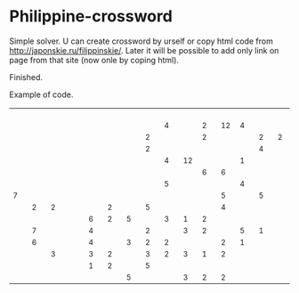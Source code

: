 # Philippine-crossword
Simple solver. U can create crossword by urself or copy html code from http://japonskie.ru/filippinskie/. Later it will be possible to add only link on page from that site (now onle by coping html).

Finished.


Example of code.
<table id="filip_tbl" oncontextmenu="return false;"><tbody><tr><td id="i0-0" class="" style="min-width: 21px; width: 21px; height: 21px; font-size: 13px;"></td><td id="i1-0" class="" style="min-width: 21px; width: 21px; height: 21px; font-size: 13px;"></td><td id="i2-0" class="" style="min-width: 21px; width: 21px; height: 21px; font-size: 13px;"></td><td id="i3-0" class="" style="min-width: 21px; width: 21px; height: 21px; font-size: 13px;"></td><td id="i4-0" class="" style="min-width: 21px; width: 21px; height: 21px; font-size: 13px;"></td><td id="i5-0" class="" style="min-width: 21px; width: 21px; height: 21px; font-size: 13px;"></td><td id="i6-0" class="" style="min-width: 21px; width: 21px; height: 21px; font-size: 13px;"></td><td id="i7-0" class="" style="min-width: 21px; width: 21px; height: 21px; font-size: 13px;"></td><td id="i8-0" class="" style="min-width: 21px; width: 21px; height: 21px; font-size: 13px;"></td><td id="i9-0" class="" style="min-width: 21px; width: 21px; height: 21px; font-size: 13px;"></td><td id="i10-0" class="" style="min-width: 21px; width: 21px; height: 21px; font-size: 13px;"></td><td id="i11-0" class="" style="min-width: 21px; width: 21px; height: 21px; font-size: 13px;"></td><td id="i12-0" class="" style="min-width: 21px; width: 21px; height: 21px; font-size: 13px;"></td><td id="i13-0" class="" style="min-width: 21px; width: 21px; height: 21px; font-size: 13px;"></td><td id="i14-0" class="" style="min-width: 21px; width: 21px; height: 21px; font-size: 13px;"></td></tr><tr><td id="i0-1" class="" style="min-width: 21px; width: 21px; height: 21px; font-size: 13px;"></td><td id="i1-1" class="" style="min-width: 21px; width: 21px; height: 21px; font-size: 13px;"></td><td id="i2-1" class="" style="min-width: 21px; width: 21px; height: 21px; font-size: 13px;"></td><td id="i3-1" class="" style="min-width: 21px; width: 21px; height: 21px; font-size: 13px;"></td><td id="i4-1" class="" style="min-width: 21px; width: 21px; height: 21px; font-size: 13px;"></td><td id="i5-1" class="" style="min-width: 21px; width: 21px; height: 21px; font-size: 13px;"></td><td id="i6-1" class="" style="min-width: 21px; width: 21px; height: 21px; font-size: 13px;"></td><td id="i7-1" class="" style="min-width: 21px; width: 21px; height: 21px; font-size: 13px;"></td><td id="i8-1" class="FKN_1" style="min-width: 21px; width: 21px; height: 21px; font-size: 13px;">4</td><td id="i9-1" class="" style="min-width: 21px; width: 21px; height: 21px; font-size: 13px;"></td><td id="i10-1" class="FKN_1" style="min-width: 21px; width: 21px; height: 21px; font-size: 13px;">2</td><td id="i11-1" class="FKN_1" style="min-width: 21px; width: 21px; height: 21px; font-size: 13px;">12</td><td id="i12-1" class="FKN_1" style="min-width: 21px; width: 21px; height: 21px; font-size: 13px;">4</td><td id="i13-1" class="" style="min-width: 21px; width: 21px; height: 21px; font-size: 13px;"></td><td id="i14-1" class="" style="min-width: 21px; width: 21px; height: 21px; font-size: 13px;"></td></tr><tr><td id="i0-2" class="" style="min-width: 21px; width: 21px; height: 21px; font-size: 13px;"></td><td id="i1-2" class="" style="min-width: 21px; width: 21px; height: 21px; font-size: 13px;"></td><td id="i2-2" class="" style="min-width: 21px; width: 21px; height: 21px; font-size: 13px;"></td><td id="i3-2" class="" style="min-width: 21px; width: 21px; height: 21px; font-size: 13px;"></td><td id="i4-2" class="" style="min-width: 21px; width: 21px; height: 21px; font-size: 13px;"></td><td id="i5-2" class="" style="min-width: 21px; width: 21px; height: 21px; font-size: 13px;"></td><td id="i6-2" class="" style="min-width: 21px; width: 21px; height: 21px; font-size: 13px;"></td><td id="i7-2" class="FKN_1" style="min-width: 21px; width: 21px; height: 21px; font-size: 13px;">2</td><td id="i8-2" class="" style="min-width: 21px; width: 21px; height: 21px; font-size: 13px;"></td><td id="i9-2" class="" style="min-width: 21px; width: 21px; height: 21px; font-size: 13px;"></td><td id="i10-2" class="FKN_1" style="min-width: 21px; width: 21px; height: 21px; font-size: 13px;">2</td><td id="i11-2" class="" style="min-width: 21px; width: 21px; height: 21px; font-size: 13px;"></td><td id="i12-2" class="" style="min-width: 21px; width: 21px; height: 21px; font-size: 13px;"></td><td id="i13-2" class="FKN_1" style="min-width: 21px; width: 21px; height: 21px; font-size: 13px;">2</td><td id="i14-2" class="FKN_1" style="min-width: 21px; width: 21px; height: 21px; font-size: 13px;">2</td></tr><tr><td id="i0-3" class="" style="min-width: 21px; width: 21px; height: 21px; font-size: 13px;"></td><td id="i1-3" class="" style="min-width: 21px; width: 21px; height: 21px; font-size: 13px;"></td><td id="i2-3" class="" style="min-width: 21px; width: 21px; height: 21px; font-size: 13px;"></td><td id="i3-3" class="" style="min-width: 21px; width: 21px; height: 21px; font-size: 13px;"></td><td id="i4-3" class="" style="min-width: 21px; width: 21px; height: 21px; font-size: 13px;"></td><td id="i5-3" class="" style="min-width: 21px; width: 21px; height: 21px; font-size: 13px;"></td><td id="i6-3" class="" style="min-width: 21px; width: 21px; height: 21px; font-size: 13px;"></td><td id="i7-3" class="FKN_1" style="min-width: 21px; width: 21px; height: 21px; font-size: 13px;">2</td><td id="i8-3" class="" style="min-width: 21px; width: 21px; height: 21px; font-size: 13px;"></td><td id="i9-3" class="" style="min-width: 21px; width: 21px; height: 21px; font-size: 13px;"></td><td id="i10-3" class="" style="min-width: 21px; width: 21px; height: 21px; font-size: 13px;"></td><td id="i11-3" class="" style="min-width: 21px; width: 21px; height: 21px; font-size: 13px;"></td><td id="i12-3" class="" style="min-width: 21px; width: 21px; height: 21px; font-size: 13px;"></td><td id="i13-3" class="FKN_1" style="min-width: 21px; width: 21px; height: 21px; font-size: 13px;">4</td><td id="i14-3" class="" style="min-width: 21px; width: 21px; height: 21px; font-size: 13px;"></td></tr><tr><td id="i0-4" class="" style="min-width: 21px; width: 21px; height: 21px; font-size: 13px;"></td><td id="i1-4" class="" style="min-width: 21px; width: 21px; height: 21px; font-size: 13px;"></td><td id="i2-4" class="" style="min-width: 21px; width: 21px; height: 21px; font-size: 13px;"></td><td id="i3-4" class="" style="min-width: 21px; width: 21px; height: 21px; font-size: 13px;"></td><td id="i4-4" class="" style="min-width: 21px; width: 21px; height: 21px; font-size: 13px;"></td><td id="i5-4" class="" style="min-width: 21px; width: 21px; height: 21px; font-size: 13px;"></td><td id="i6-4" class="" style="min-width: 21px; width: 21px; height: 21px; font-size: 13px;"></td><td id="i7-4" class="" style="min-width: 21px; width: 21px; height: 21px; font-size: 13px;"></td><td id="i8-4" class="FKN_1" style="min-width: 21px; width: 21px; height: 21px; font-size: 13px;">4</td><td id="i9-4" class="FKN_1" style="min-width: 21px; width: 21px; height: 21px; font-size: 13px;">12</td><td id="i10-4" class="" style="min-width: 21px; width: 21px; height: 21px; font-size: 13px;"></td><td id="i11-4" class="" style="min-width: 21px; width: 21px; height: 21px; font-size: 13px;"></td><td id="i12-4" class="FKN_1 FKL_1" style="min-width: 21px; width: 21px; height: 21px; font-size: 13px;">1</td><td id="i13-4" class="" style="min-width: 21px; width: 21px; height: 21px; font-size: 13px;"></td><td id="i14-4" class="" style="min-width: 21px; width: 21px; height: 21px; font-size: 13px;"></td></tr><tr><td id="i0-5" class="" style="min-width: 21px; width: 21px; height: 21px; font-size: 13px;"></td><td id="i1-5" class="" style="min-width: 21px; width: 21px; height: 21px; font-size: 13px;"></td><td id="i2-5" class="" style="min-width: 21px; width: 21px; height: 21px; font-size: 13px;"></td><td id="i3-5" class="" style="min-width: 21px; width: 21px; height: 21px; font-size: 13px;"></td><td id="i4-5" class="" style="min-width: 21px; width: 21px; height: 21px; font-size: 13px;"></td><td id="i5-5" class="" style="min-width: 21px; width: 21px; height: 21px; font-size: 13px;"></td><td id="i6-5" class="" style="min-width: 21px; width: 21px; height: 21px; font-size: 13px;"></td><td id="i7-5" class="" style="min-width: 21px; width: 21px; height: 21px; font-size: 13px;"></td><td id="i8-5" class="" style="min-width: 21px; width: 21px; height: 21px; font-size: 13px;"></td><td id="i9-5" class="" style="min-width: 21px; width: 21px; height: 21px; font-size: 13px;"></td><td id="i10-5" class="FKN_1" style="min-width: 21px; width: 21px; height: 21px; font-size: 13px;">6</td><td id="i11-5" class="FKN_1" style="min-width: 21px; width: 21px; height: 21px; font-size: 13px;">6</td><td id="i12-5" class="" style="min-width: 21px; width: 21px; height: 21px; font-size: 13px;"></td><td id="i13-5" class="" style="min-width: 21px; width: 21px; height: 21px; font-size: 13px;"></td><td id="i14-5" class="" style="min-width: 21px; width: 21px; height: 21px; font-size: 13px;"></td></tr><tr><td id="i0-6" class="" style="min-width: 21px; width: 21px; height: 21px; font-size: 13px;"></td><td id="i1-6" class="" style="min-width: 21px; width: 21px; height: 21px; font-size: 13px;"></td><td id="i2-6" class="" style="min-width: 21px; width: 21px; height: 21px; font-size: 13px;"></td><td id="i3-6" class="" style="min-width: 21px; width: 21px; height: 21px; font-size: 13px;"></td><td id="i4-6" class="" style="min-width: 21px; width: 21px; height: 21px; font-size: 13px;"></td><td id="i5-6" class="" style="min-width: 21px; width: 21px; height: 21px; font-size: 13px;"></td><td id="i6-6" class="" style="min-width: 21px; width: 21px; height: 21px; font-size: 13px;"></td><td id="i7-6" class="" style="min-width: 21px; width: 21px; height: 21px; font-size: 13px;"></td><td id="i8-6" class="FKN_1" style="min-width: 21px; width: 21px; height: 21px; font-size: 13px;">5</td><td id="i9-6" class="" style="min-width: 21px; width: 21px; height: 21px; font-size: 13px;"></td><td id="i10-6" class="" style="min-width: 21px; width: 21px; height: 21px; font-size: 13px;"></td><td id="i11-6" class="" style="min-width: 21px; width: 21px; height: 21px; font-size: 13px;"></td><td id="i12-6" class="FKN_1" style="min-width: 21px; width: 21px; height: 21px; font-size: 13px;">4</td><td id="i13-6" class="" style="min-width: 21px; width: 21px; height: 21px; font-size: 13px;"></td><td id="i14-6" class="" style="min-width: 21px; width: 21px; height: 21px; font-size: 13px;"></td></tr><tr><td id="i0-7" class="FKN_1" style="min-width: 21px; width: 21px; height: 21px; font-size: 13px;">7</td><td id="i1-7" class="" style="min-width: 21px; width: 21px; height: 21px; font-size: 13px;"></td><td id="i2-7" class="" style="min-width: 21px; width: 21px; height: 21px; font-size: 13px;"></td><td id="i3-7" class="" style="min-width: 21px; width: 21px; height: 21px; font-size: 13px;"></td><td id="i4-7" class="" style="min-width: 21px; width: 21px; height: 21px; font-size: 13px;"></td><td id="i5-7" class="" style="min-width: 21px; width: 21px; height: 21px; font-size: 13px;"></td><td id="i6-7" class="" style="min-width: 21px; width: 21px; height: 21px; font-size: 13px;"></td><td id="i7-7" class="" style="min-width: 21px; width: 21px; height: 21px; font-size: 13px;"></td><td id="i8-7" class="" style="min-width: 21px; width: 21px; height: 21px; font-size: 13px;"></td><td id="i9-7" class="" style="min-width: 21px; width: 21px; height: 21px; font-size: 13px;"></td><td id="i10-7" class="" style="min-width: 21px; width: 21px; height: 21px; font-size: 13px;"></td><td id="i11-7" class="FKN_1" style="min-width: 21px; width: 21px; height: 21px; font-size: 13px;">5</td><td id="i12-7" class="" style="min-width: 21px; width: 21px; height: 21px; font-size: 13px;"></td><td id="i13-7" class="FKN_1" style="min-width: 21px; width: 21px; height: 21px; font-size: 13px;">5</td><td id="i14-7" class="" style="min-width: 21px; width: 21px; height: 21px; font-size: 13px;"></td></tr><tr><td id="i0-8" class="" style="min-width: 21px; width: 21px; height: 21px; font-size: 13px;"></td><td id="i1-8" class="FKN_1" style="min-width: 21px; width: 21px; height: 21px; font-size: 13px;">2</td><td id="i2-8" class="FKN_1" style="min-width: 21px; width: 21px; height: 21px; font-size: 13px;">2</td><td id="i3-8" class="" style="min-width: 21px; width: 21px; height: 21px; font-size: 13px;"></td><td id="i4-8" class="" style="min-width: 21px; width: 21px; height: 21px; font-size: 13px;"></td><td id="i5-8" class="FKN_1" style="min-width: 21px; width: 21px; height: 21px; font-size: 13px;">2</td><td id="i6-8" class="" style="min-width: 21px; width: 21px; height: 21px; font-size: 13px;"></td><td id="i7-8" class="FKN_1" style="min-width: 21px; width: 21px; height: 21px; font-size: 13px;">5</td><td id="i8-8" class="" style="min-width: 21px; width: 21px; height: 21px; font-size: 13px;"></td><td id="i9-8" class="" style="min-width: 21px; width: 21px; height: 21px; font-size: 13px;"></td><td id="i10-8" class="" style="min-width: 21px; width: 21px; height: 21px; font-size: 13px;"></td><td id="i11-8" class="FKN_1" style="min-width: 21px; width: 21px; height: 21px; font-size: 13px;">4</td><td id="i12-8" class="" style="min-width: 21px; width: 21px; height: 21px; font-size: 13px;"></td><td id="i13-8" class="" style="min-width: 21px; width: 21px; height: 21px; font-size: 13px;"></td><td id="i14-8" class="" style="min-width: 21px; width: 21px; height: 21px; font-size: 13px;"></td></tr><tr><td id="i0-9" class="" style="min-width: 21px; width: 21px; height: 21px; font-size: 13px;"></td><td id="i1-9" class="" style="min-width: 21px; width: 21px; height: 21px; font-size: 13px;"></td><td id="i2-9" class="" style="min-width: 21px; width: 21px; height: 21px; font-size: 13px;"></td><td id="i3-9" class="" style="min-width: 21px; width: 21px; height: 21px; font-size: 13px;"></td><td id="i4-9" class="FKN_1" style="min-width: 21px; width: 21px; height: 21px; font-size: 13px;">6</td><td id="i5-9" class="FKN_1" style="min-width: 21px; width: 21px; height: 21px; font-size: 13px;">2</td><td id="i6-9" class="FKN_1" style="min-width: 21px; width: 21px; height: 21px; font-size: 13px;">5</td><td id="i7-9" class="" style="min-width: 21px; width: 21px; height: 21px; font-size: 13px;"></td><td id="i8-9" class="FKN_1" style="min-width: 21px; width: 21px; height: 21px; font-size: 13px;">3</td><td id="i9-9" class="FKN_1 FKL_1" style="min-width: 21px; width: 21px; height: 21px; font-size: 13px;">1</td><td id="i10-9" class="FKN_1" style="min-width: 21px; width: 21px; height: 21px; font-size: 13px;">2</td><td id="i11-9" class="" style="min-width: 21px; width: 21px; height: 21px; font-size: 13px;"></td><td id="i12-9" class="" style="min-width: 21px; width: 21px; height: 21px; font-size: 13px;"></td><td id="i13-9" class="" style="min-width: 21px; width: 21px; height: 21px; font-size: 13px;"></td><td id="i14-9" class="" style="min-width: 21px; width: 21px; height: 21px; font-size: 13px;"></td></tr><tr><td id="i0-10" class="" style="min-width: 21px; width: 21px; height: 21px; font-size: 13px;"></td><td id="i1-10" class="FKN_1" style="min-width: 21px; width: 21px; height: 21px; font-size: 13px;">7</td><td id="i2-10" class="" style="min-width: 21px; width: 21px; height: 21px; font-size: 13px;"></td><td id="i3-10" class="" style="min-width: 21px; width: 21px; height: 21px; font-size: 13px;"></td><td id="i4-10" class="FKN_1" style="min-width: 21px; width: 21px; height: 21px; font-size: 13px;">4</td><td id="i5-10" class="" style="min-width: 21px; width: 21px; height: 21px; font-size: 13px;"></td><td id="i6-10" class="" style="min-width: 21px; width: 21px; height: 21px; font-size: 13px;"></td><td id="i7-10" class="FKN_1" style="min-width: 21px; width: 21px; height: 21px; font-size: 13px;">2</td><td id="i8-10" class="" style="min-width: 21px; width: 21px; height: 21px; font-size: 13px;"></td><td id="i9-10" class="FKN_1" style="min-width: 21px; width: 21px; height: 21px; font-size: 13px;">3</td><td id="i10-10" class="FKN_1" style="min-width: 21px; width: 21px; height: 21px; font-size: 13px;">2</td><td id="i11-10" class="" style="min-width: 21px; width: 21px; height: 21px; font-size: 13px;"></td><td id="i12-10" class="FKN_1" style="min-width: 21px; width: 21px; height: 21px; font-size: 13px;">5</td><td id="i13-10" class="FKN_1 FKL_1" style="min-width: 21px; width: 21px; height: 21px; font-size: 13px;">1</td><td id="i14-10" class="" style="min-width: 21px; width: 21px; height: 21px; font-size: 13px;"></td></tr><tr><td id="i0-11" class="" style="min-width: 21px; width: 21px; height: 21px; font-size: 13px;"></td><td id="i1-11" class="FKN_1" style="min-width: 21px; width: 21px; height: 21px; font-size: 13px;">6</td><td id="i2-11" class="" style="min-width: 21px; width: 21px; height: 21px; font-size: 13px;"></td><td id="i3-11" class="" style="min-width: 21px; width: 21px; height: 21px; font-size: 13px;"></td><td id="i4-11" class="FKN_1" style="min-width: 21px; width: 21px; height: 21px; font-size: 13px;">4</td><td id="i5-11" class="" style="min-width: 21px; width: 21px; height: 21px; font-size: 13px;"></td><td id="i6-11" class="FKN_1" style="min-width: 21px; width: 21px; height: 21px; font-size: 13px;">3</td><td id="i7-11" class="FKN_1" style="min-width: 21px; width: 21px; height: 21px; font-size: 13px;">2</td><td id="i8-11" class="FKN_1" style="min-width: 21px; width: 21px; height: 21px; font-size: 13px;">2</td><td id="i9-11" class="" style="min-width: 21px; width: 21px; height: 21px; font-size: 13px;"></td><td id="i10-11" class="" style="min-width: 21px; width: 21px; height: 21px; font-size: 13px;"></td><td id="i11-11" class="FKN_1" style="min-width: 21px; width: 21px; height: 21px; font-size: 13px;">2</td><td id="i12-11" class="FKN_1 FKL_1" style="min-width: 21px; width: 21px; height: 21px; font-size: 13px;">1</td><td id="i13-11" class="" style="min-width: 21px; width: 21px; height: 21px; font-size: 13px;"></td><td id="i14-11" class="" style="min-width: 21px; width: 21px; height: 21px; font-size: 13px;"></td></tr><tr><td id="i0-12" class="" style="min-width: 21px; width: 21px; height: 21px; font-size: 13px;"></td><td id="i1-12" class="" style="min-width: 21px; width: 21px; height: 21px; font-size: 13px;"></td><td id="i2-12" class="FKN_1" style="min-width: 21px; width: 21px; height: 21px; font-size: 13px;">3</td><td id="i3-12" class="" style="min-width: 21px; width: 21px; height: 21px; font-size: 13px;"></td><td id="i4-12" class="FKN_1" style="min-width: 21px; width: 21px; height: 21px; font-size: 13px;">3</td><td id="i5-12" class="FKN_1" style="min-width: 21px; width: 21px; height: 21px; font-size: 13px;">2</td><td id="i6-12" class="" style="min-width: 21px; width: 21px; height: 21px; font-size: 13px;"></td><td id="i7-12" class="FKN_1" style="min-width: 21px; width: 21px; height: 21px; font-size: 13px;">3</td><td id="i8-12" class="FKN_1" style="min-width: 21px; width: 21px; height: 21px; font-size: 13px;">2</td><td id="i9-12" class="FKN_1" style="min-width: 21px; width: 21px; height: 21px; font-size: 13px;">3</td><td id="i10-12" class="FKN_1 FKL_1" style="min-width: 21px; width: 21px; height: 21px; font-size: 13px;">1</td><td id="i11-12" class="FKN_1" style="min-width: 21px; width: 21px; height: 21px; font-size: 13px;">2</td><td id="i12-12" class="" style="min-width: 21px; width: 21px; height: 21px; font-size: 13px;"></td><td id="i13-12" class="" style="min-width: 21px; width: 21px; height: 21px; font-size: 13px;"></td><td id="i14-12" class="" style="min-width: 21px; width: 21px; height: 21px; font-size: 13px;"></td></tr><tr><td id="i0-13" class="" style="min-width: 21px; width: 21px; height: 21px; font-size: 13px;"></td><td id="i1-13" class="" style="min-width: 21px; width: 21px; height: 21px; font-size: 13px;"></td><td id="i2-13" class="" style="min-width: 21px; width: 21px; height: 21px; font-size: 13px;"></td><td id="i3-13" class="" style="min-width: 21px; width: 21px; height: 21px; font-size: 13px;"></td><td id="i4-13" class="FKN_1 FKL_1" style="min-width: 21px; width: 21px; height: 21px; font-size: 13px;">1</td><td id="i5-13" class="FKN_1" style="min-width: 21px; width: 21px; height: 21px; font-size: 13px;">2</td><td id="i6-13" class="" style="min-width: 21px; width: 21px; height: 21px; font-size: 13px;"></td><td id="i7-13" class="FKN_1" style="min-width: 21px; width: 21px; height: 21px; font-size: 13px;">5</td><td id="i8-13" class="" style="min-width: 21px; width: 21px; height: 21px; font-size: 13px;"></td><td id="i9-13" class="" style="min-width: 21px; width: 21px; height: 21px; font-size: 13px;"></td><td id="i10-13" class="" style="min-width: 21px; width: 21px; height: 21px; font-size: 13px;"></td><td id="i11-13" class="" style="min-width: 21px; width: 21px; height: 21px; font-size: 13px;"></td><td id="i12-13" class="" style="min-width: 21px; width: 21px; height: 21px; font-size: 13px;"></td><td id="i13-13" class="" style="min-width: 21px; width: 21px; height: 21px; font-size: 13px;"></td><td id="i14-13" class="" style="min-width: 21px; width: 21px; height: 21px; font-size: 13px;"></td></tr><tr><td id="i0-14" class="" style="min-width: 21px; width: 21px; height: 21px; font-size: 13px;"></td><td id="i1-14" class="" style="min-width: 21px; width: 21px; height: 21px; font-size: 13px;"></td><td id="i2-14" class="" style="min-width: 21px; width: 21px; height: 21px; font-size: 13px;"></td><td id="i3-14" class="" style="min-width: 21px; width: 21px; height: 21px; font-size: 13px;"></td><td id="i4-14" class="" style="min-width: 21px; width: 21px; height: 21px; font-size: 13px;"></td><td id="i5-14" class="" style="min-width: 21px; width: 21px; height: 21px; font-size: 13px;"></td><td id="i6-14" class="FKN_1" style="min-width: 21px; width: 21px; height: 21px; font-size: 13px;">5</td><td id="i7-14" class="" style="min-width: 21px; width: 21px; height: 21px; font-size: 13px;"></td><td id="i8-14" class="" style="min-width: 21px; width: 21px; height: 21px; font-size: 13px;"></td><td id="i9-14" class="FKN_1" style="min-width: 21px; width: 21px; height: 21px; font-size: 13px;">3</td><td id="i10-14" class="FKN_1" style="min-width: 21px; width: 21px; height: 21px; font-size: 13px;">2</td><td id="i11-14" class="FKN_1" style="min-width: 21px; width: 21px; height: 21px; font-size: 13px;">2</td><td id="i12-14" class="" style="min-width: 21px; width: 21px; height: 21px; font-size: 13px;"></td><td id="i13-14" class="" style="min-width: 21px; width: 21px; height: 21px; font-size: 13px;"></td><td id="i14-14" class="" style="min-width: 21px; width: 21px; height: 21px; font-size: 13px;"></td></tr></tbody></table>


